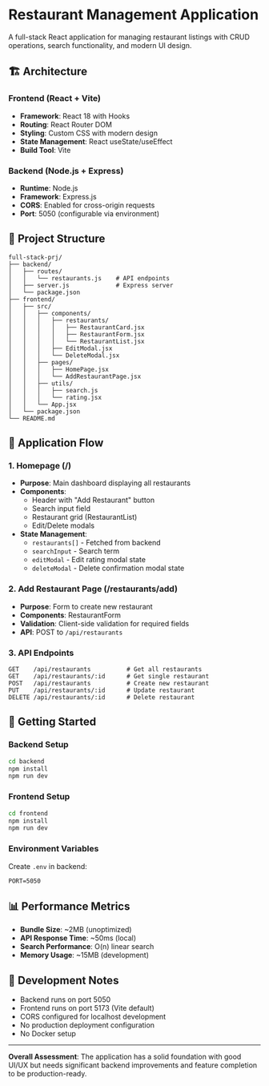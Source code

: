 # Restaurant Management Application

A full-stack React application for managing restaurant listings with CRUD operations, search functionality, and modern UI design.

## 🏗️ Architecture

### Frontend (React + Vite)
- **Framework**: React 18 with Hooks
- **Routing**: React Router DOM
- **Styling**: Custom CSS with modern design
- **State Management**: React useState/useEffect
- **Build Tool**: Vite

### Backend (Node.js + Express)
- **Runtime**: Node.js
- **Framework**: Express.js
- **CORS**: Enabled for cross-origin requests
- **Port**: 5050 (configurable via environment)

## 📁 Project Structure

```
full-stack-prj/
├── backend/
│   ├── routes/
│   │   └── restaurants.js    # API endpoints
│   ├── server.js             # Express server
│   └── package.json
├── frontend/
│   ├── src/
│   │   ├── components/
│   │   │   ├── restaurants/
│   │   │   │   ├── RestaurantCard.jsx
│   │   │   │   ├── RestaurantForm.jsx
│   │   │   │   └── RestaurantList.jsx
│   │   │   ├── EditModal.jsx
│   │   │   └── DeleteModal.jsx
│   │   ├── pages/
│   │   │   ├── HomePage.jsx
│   │   │   └── AddRestaurantPage.jsx
│   │   ├── utils/
│   │   │   ├── search.js
│   │   │   └── rating.jsx
│   │   └── App.jsx
│   └── package.json
└── README.md
```

## 🔄 Application Flow

### 1. **Homepage (/)**
- **Purpose**: Main dashboard displaying all restaurants
- **Components**: 
  - Header with "Add Restaurant" button
  - Search input field
  - Restaurant grid (RestaurantList)
  - Edit/Delete modals
- **State Management**: 
  - `restaurants[]` - Fetched from backend
  - `searchInput` - Search term
  - `editModal` - Edit rating modal state
  - `deleteModal` - Delete confirmation modal state

### 2. **Add Restaurant Page (/restaurants/add)**
- **Purpose**: Form to create new restaurant
- **Components**: RestaurantForm
- **Validation**: Client-side validation for required fields
- **API**: POST to `/api/restaurants`

### 3. **API Endpoints**
```
GET    /api/restaurants          # Get all restaurants
GET    /api/restaurants/:id      # Get single restaurant
POST   /api/restaurants          # Create new restaurant
PUT    /api/restaurants/:id      # Update restaurant
DELETE /api/restaurants/:id      # Delete restaurant
```


## 🚀 **Getting Started**

### Backend Setup
```bash
cd backend
npm install
npm run dev
```

### Frontend Setup
```bash
cd frontend
npm install
npm run dev
```

### Environment Variables
Create `.env` in backend:
```
PORT=5050
```

## 📊 **Performance Metrics**

- **Bundle Size**: ~2MB (unoptimized)
- **API Response Time**: ~50ms (local)
- **Search Performance**: O(n) linear search
- **Memory Usage**: ~15MB (development)

## 🔧 **Development Notes**

- Backend runs on port 5050
- Frontend runs on port 5173 (Vite default)
- CORS configured for localhost development
- No production deployment configuration
- No Docker setup

---

**Overall Assessment**: The application has a solid foundation with good UI/UX but needs significant backend improvements and feature completion to be production-ready. 
